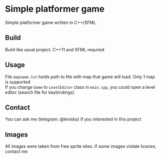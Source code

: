 # Simple platformer game
Simple platformer game written in C++/SFML  
## Build
Build like usual project. C++11 and SFML required  
## Usage
File `mapname.txt` holds path to file with map that game will load. Only 1 map is supported  
If you change `Game` to `LevelEditor` class in `main.cpp`, you could open a level editor (search file for keybindings)  
## Contact
You can ask me (telegram: @leviska) if you interested in this project
## Images
All images were taken from free sprite sites. If some images violate license, contact me
